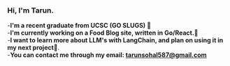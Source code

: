### Hi, I'm Tarun.
-**I'm a recent graduate from UCSC (GO SLUGS) 🐌**<br>
-**I'm currently working on a Food Blog site, written in Go/React.👀** <br>
-**I want to learn more about LLM's with LangChain, and plan on using it in my next project🤖**. <br>
-**You can contact me through my email: tarunsohal587@gmail.com**

<!--
**Tarunss/Tarunss** is a ✨ _special_ ✨ repository because its `README.md` (this file) appears on your GitHub profile.

Here are some ideas to get you started:

- 🔭 I’m currently working on ...
- 🌱 I’m currently learning ...
- 👯 I’m looking to collaborate on ...
- 🤔 I’m looking for help with ...
- 💬 Ask me about ...
- 📫 How to reach me: ...
- 😄 Pronouns: ...
- ⚡ Fun fact: ...
-->
